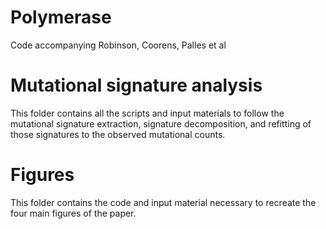 # Polymerase
Code accompanying Robinson, Coorens, Palles et al

# Mutational signature analysis

This folder contains all the scripts and input materials to follow the mutational signature extraction, signature decomposition, and refitting of those signatures to the observed mutational counts.

# Figures

This folder contains the code and input material necessary to recreate the four main figures of the paper. 


